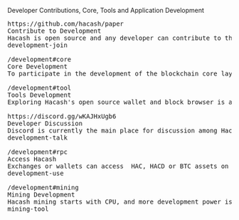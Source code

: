 Developer
Contributions, Core, Tools and Application Development



<pre class="nav">
https://github.com/hacash/paper
Contribute to Development
Hacash is open source and any developer can contribute to the project. The GitHub repository has everything you need.
development-join

/development#core
Core Development
To participate in the development of the blockchain core layer, certain conditions need to be met. Each new addition or change to the Hacash mainnet core layer requires a Hacash Improvement Proposal (HIP) to be evaluated.

/development#tool
Tools Development
Exploring Hacash's open source wallet and block browser is a good way to start developing tools and applications for Hacash.

https://discord.gg/wKAJHxUgb6
Developer Discussion
Discord is currently the main place for discussion among Hacash developers.
development-talk

/development#rpc
Access Hacash
Exchanges or wallets can access  HAC, HACD or BTC assets on Hacash chains by  use the RPC API interface.
development-use

/development#mining
Mining Development
Hacash mining starts with CPU, and more development power is needed to improve the efficiency of mining.
mining-tool
</pre>
